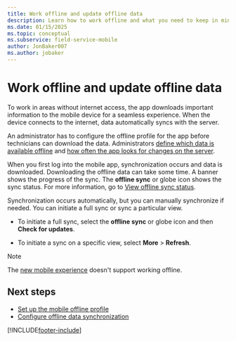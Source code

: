 ```yaml
---
title: Work offline and update offline data
description: Learn how to work offline and what you need to keep in mind.
ms.date: 01/15/2025
ms.topic: conceptual
ms.subservice: field-service-mobile
author: JonBaker007
ms.author: jobaker
---
```


# Work offline and update offline data

To work in areas without internet access, the app downloads important information to the mobile device for a seamless experience. When the device connects to the internet, data automatically syncs with the server.

An administrator has to configure the offline profile for the app before technicians can download the data. Administrators [define which data is available offline](set-up-offline-profile.md) and [how often the app looks for changes on the server](offline-data-sync.md).

When you first log into the mobile app, synchronization occurs and data is downloaded. Downloading the offline data can take some time. A banner shows the progress of the sync. The **offline sync** or globe icon shows the sync status. For more information, go to [View offline sync status](/power-apps/mobile/offline-sync-icon).

Synchronization occurs automatically, but you can manually synchronize if needed. You can initiate a full sync or sync a particular view.

- To initiate a full sync, select the **offline sync** or globe icon and then **Check for updates**.

- To initiate a sync on a specific view, select **More** > **Refresh**.

> [!NOTE]
> The [new mobile experience](do-work-newux.md) doesn't support working offline.

## Next steps

- [Set up the mobile offline profile](set-up-offline-profile.md)
- [Configure offline data synchronization](offline-data-sync.md)

[!INCLUDE[footer-include](../../includes/footer-banner.md)]
